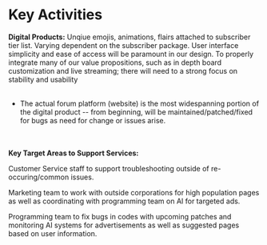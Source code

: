 # Key Activities
**Digital Products:** Unqiue emojis, animations, flairs attached to subscriber tier list. Varying dependent on the subscriber package. User interface simplicity and ease of access will be paramount in our design. To properly integrate many of our value propositions, such as in depth board customization and live streaming; there will need to a strong focus on stability and usability<br><br>
- The actual forum platform (website) is the most widespanning portion of the digital product -- from beginning, will be maintained/patched/fixed for bugs as need for change or issues arise.
<br><br><br>

**Key Target Areas to Support Services:**

Customer Service staff to support troubleshooting outside of re-occuring/common issues. <br>

Marketing team to work with outside corporations for high population pages as well as coordinating with programming team on AI for targeted ads. <br>

Programming team to fix bugs in codes with upcoming patches and monitoring AI systems for advertisements as well as suggested pages based on user information. <br>


